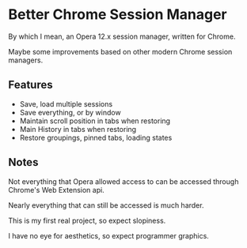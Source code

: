 # Better Chrome Session Manager

By which I mean, an Opera 12.x session manager, written for Chrome.

Maybe some improvements based on other modern Chrome session managers.


## Features

- Save, load multiple sessions
- Save everything, or by window
- Maintain scroll position in tabs when restoring
- Main History in tabs when restoring
- Restore groupings, pinned tabs, loading states



## Notes

Not everything that Opera allowed access to can be accessed through Chrome's Web Extension api. 

Nearly everything that can still be accessed is much harder.

This is my first real project, so expect slopiness.

I have no eye for aesthetics, so expect programmer graphics.

